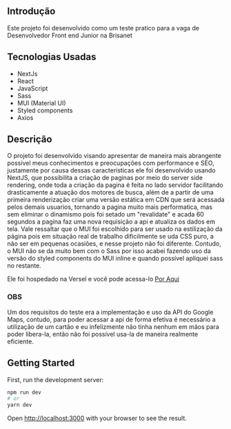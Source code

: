 ## Introdução

Este projeto foi desenvolvido como um teste pratico para a vaga de Desenvolvedor Front end Junior na Brisanet

## Tecnologias Usadas

- NextJs
- React
- JavaScript
- Sass
- MUI (Material UI)
- Styled components
- Axios

## Descrição

O projeto foi desenvolvido visando apresentar de maneira mais abrangente possível meus conhecimentos e preocupações com performance e SEO, justamente por causa dessas características ele foi desenvolvido usando NextJS, que possibilita a criação de paginas por meio do server side rendering, onde toda a criação da pagina é feita no lado servidor facilitando drasticamente a atuação dos motores de busca, além de a partir de uma primeira renderização criar uma versão estática em CDN que será acessada pelos demais usuarios, tornando a pagina muito mais performatica, mas sem eliminar o dinamismo pois foi setado um "revalidate" e acada 60 segundos a pagina faz uma nova requisição a api e atualiza os dados em tela. 
Vale ressaltar que o MUI foi escolhido para ser usado na estilização da página pois em situação real de trabalho dificilmente se uda CSS puro, a não ser em pequenas ocasiões, e nesse projeto não foi diferente.
Contudo, o MUI não se da muito bem com o Sass por isso acabei fazendo uso da versão do styled components do MUI inline e quando possível apliquei sass no restante.

Ele foi hospedado na Versel e você pode acessa-lo [Por Aqui](https://react-marvel-comics-tau.vercel.app)
### OBS

Um dos requisitos do teste era a implementação e uso da API do Google Maps, contudo, para poder acessar a api de forma efetiva é necessário a utilização de um cartão e eu infelizmente não tinha nenhum em mãos para poder libera-la, então não foi possível usa-la de maneira realmente eficiente.
## Getting Started

First, run the development server:

```bash
npm run dev
# or
yarn dev
```

Open [http://localhost:3000](http://localhost:3000) with your browser to see the result.